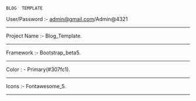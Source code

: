                                                                                                  BLOG  TEMPLATE
User/Password :- admin@gmail.com/Admin@4321

*********************
Project Name :- Blog_Template.

*********************

Framework :-  Bootstrap_beta5.

*********************

Color : - Primary(#307fc1). 

*********************

Icons :- Fontawesome_5.

*********************
